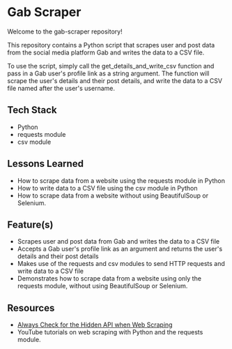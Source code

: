 # Gab Scraper

Welcome to the gab-scraper repository!

This repository contains a Python script that scrapes user and post data from the social media platform Gab and writes the data to a CSV file.

To use the script, simply call the get_details_and_write_csv function and pass in a Gab user's profile link as a string argument. The function will scrape the user's details and their post details, and write the data to a CSV file named after the user's username.

## Tech Stack

- Python
- requests module
- csv module

## Lessons Learned

- How to scrape data from a website using the requests module in Python
- How to write data to a CSV file using the csv module in Python
- How to scrape data from a website without using BeautifulSoup or Selenium.

## Feature(s)

- Scrapes user and post data from Gab and writes the data to a CSV file
- Accepts a Gab user's profile link as an argument and returns the user's details and their post details
- Makes use of the requests and csv modules to send HTTP requests and write data to a CSV file
- Demonstrates how to scrape data from a website using only the requests module, without using BeautifulSoup or Selenium.

## Resources

- [Always Check for the Hidden API when Web Scraping](https://www.youtube.com/watch?v=DqtlR0y0suo)
- YouTube tutorials on web scraping with Python and the requests module.
